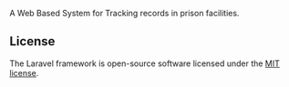 
A Web Based System for Tracking records in prison facilities. 

## License

The Laravel framework is open-source software licensed under the [MIT license](https://opensource.org/licenses/MIT).
